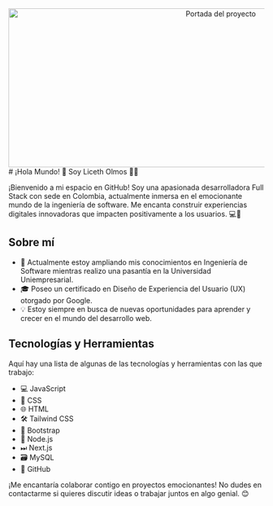 <div align="center">
  <img src="https://previews.123rf.com/images/vectorfusionart/vectorfusionart2105/vectorfusionart210500465/171240451-procesamiento-de-c%C3%B3digo-inform%C3%A1tico-sobre-fondo-azul-tecnolog%C3%ADa-programaci%C3%B3n-y-concepto-de.jpg" alt="Portada del proyecto" style="width: 820px; height: 312px;">
</div>
# ¡Hola Mundo! 👋 Soy Liceth Olmos 👨‍💻

¡Bienvenido a mi espacio en GitHub! Soy una apasionada desarrolladora Full Stack con sede en Colombia, actualmente inmersa en el emocionante mundo de la ingeniería de software. Me encanta construir experiencias digitales innovadoras que impacten positivamente a los usuarios. 💻🌟

## Sobre mí

- 🚀 Actualmente estoy ampliando mis conocimientos en Ingeniería de Software mientras realizo una pasantía en la Universidad Uniempresarial.
- 🎓 Poseo un certificado en Diseño de Experiencia del Usuario (UX) otorgado por Google.
- 💡 Estoy siempre en busca de nuevas oportunidades para aprender y crecer en el mundo del desarrollo web.

## Tecnologías y Herramientas

Aquí hay una lista de algunas de las tecnologías y herramientas con las que trabajo:

- 💻 JavaScript
- 🎨 CSS
- 🌐 HTML
- 🛠 Tailwind CSS
- 🔧 Bootstrap
- 🚀 Node.js
- ⏭ Next.js
- 🗃 MySQL
- 🐙 GitHub

¡Me encantaría colaborar contigo en proyectos emocionantes! No dudes en contactarme si quieres discutir ideas o trabajar juntos en algo genial. 😊

